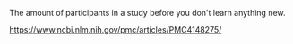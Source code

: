 The amount of participants in a study before you don't learn anything new.

https://www.ncbi.nlm.nih.gov/pmc/articles/PMC4148275/
